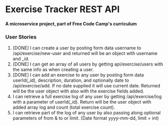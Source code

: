 # Exercise Tracker REST API

#### A microservice project, part of Free Code Camp's curriculum

### User Stories

1. [DONE] I can create a user by posting form data username to /api/exercise/new-user and returned will be an object with username and _id.
2. [DONE] I can get an array of all users by getting api/exercise/users with the same info as when creating a user.
3. [DONE] I can add an exercise to any user by posting form data userId(_id), description, duration, and optionally date to /api/exercise/add. If no date supplied it will use current date. Returned will be the user object with also with the exercise fields added.
4. I can retrieve a full exercise log of any user by getting /api/exercise/log with a parameter of userId(_id). Return will be the user object with added array log and count (total exercise count).
5. I can retrieve part of the log of any user by also passing along optional parameters of from & to or limit. (Date format yyyy-mm-dd, limit = int)
